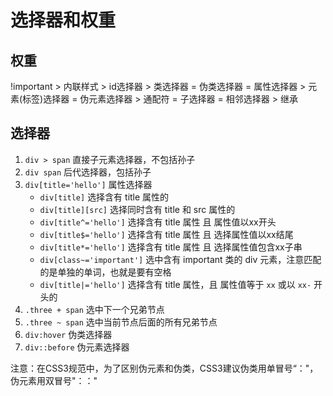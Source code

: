# 选择器和权重

## 权重

!important > 内联样式 > id选择器 > 类选择器 = 伪类选择器 = 属性选择器 > 元素(标签)选择器 = 伪元素选择器 > 通配符 = 子选择器 = 相邻选择器 > 继承

## 选择器

1. `div > span` 直接子元素选择器，不包括孙子
2. `div span` 后代选择器，包括孙子
3. `div[title='hello']` 属性选择器
    - `div[title]` 选择含有 title 属性的
    - `div[title][src]` 选择同时含有 title 和 src 属性的
    - `div[title^='hello']` 选择含有 title 属性 且 属性值以xx开头
    - `div[title$='hello']` 选择含有 title 属性 且 选择属性值以xx结尾
    - `div[title*='hello']` 选择含有 title 属性 且 选择属性值包含xx子串
    - `div[class~='important']` 选中含有 important 类的 div 元素，注意匹配的是单独的单词，也就是要有空格
    - `div[title|='hello']` 选择含有 title 属性，且 属性值等于 `xx` 或以 `xx-` 开头的
4. `.three + span` 选中下一个兄弟节点
5. `.three ~ span` 选中当前节点后面的所有兄弟节点
6. `div:hover` 伪类选择器
7. `div::before` 伪元素选择器

注意：在CSS3规范中，为了区别伪元素和伪类，CSS3建议伪类用单冒号“："，伪元素用双冒号"：："